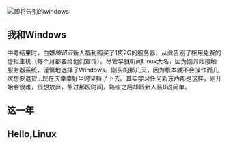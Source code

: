 ![即将告别的windows](https://i.loli.net/2020/06/13/nMuJf78FBPqVvxS.png)

## 我和Windows

中考结束时，白嫖*腾讯云*新人福利购买了1核2G的服务器，从此告别了租用免费的虚拟主机（每个月都要给他们宣传）。尽管早就听闻Linux大名，因为刚开始接触服务器系统，谨慎地选择了Windows。刚买的那几天，因为根本就不会操作而几次想要退货...现在庆幸幸好当时坚持了下去。其实学习任何新东西都是这样，刚开始会很难，很想放弃，熬过那段时间，熟练之后却跟新人装B说简单。

## 这一年


## Hello,Linux